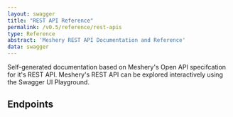 ```yaml
---
layout: swagger
title: "REST API Reference"
permalink: /v0.5/reference/rest-apis
type: Reference
abstract: 'Meshery REST API Documentation and Reference'
data: swagger
---
```


Self-generated documentation based on Meshery's Open API specifcation for it's REST API.  Meshery's REST API can be explored interactively using the Swagger UI Playground.

## Endpoints
